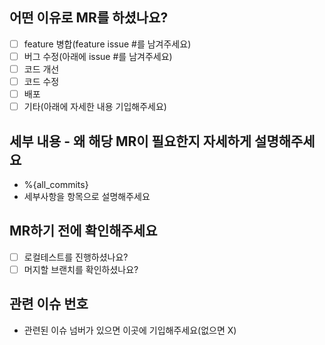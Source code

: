 ## 어떤 이유로 MR를 하셨나요?

-   [ ] feature 병합(feature issue #를 남겨주세요)
-   [ ] 버그 수정(아래에 issue #를 남겨주세요)
-   [ ] 코드 개선
-   [ ] 코드 수정
-   [ ] 배포
-   [ ] 기타(아래에 자세한 내용 기입해주세요)

## 세부 내용 - 왜 해당 MR이 필요한지 자세하게 설명해주세요

-   %{all_commits}
-   세부사항을 항목으로 설명해주세요

## MR하기 전에 확인해주세요

-   [ ] 로컬테스트를 진행하셨나요?
-   [ ] 머지할 브랜치를 확인하셨나요?

## 관련 이슈 번호

-   관련된 이슈 넘버가 있으면 이곳에 기입해주세요(없으면 X)
